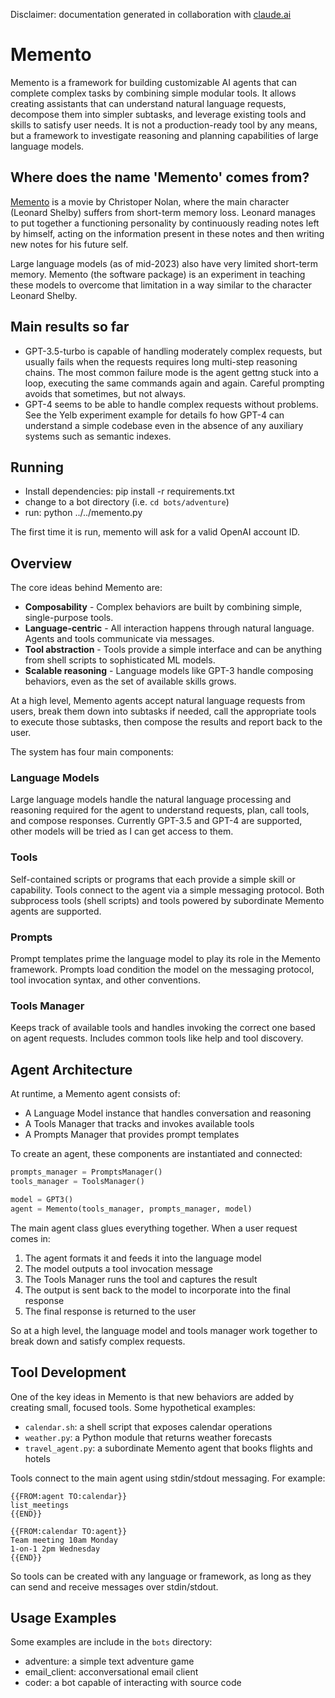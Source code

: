Disclaimer: documentation generated in collaboration with [claude.ai](https://claude.ai/chat)

# Memento

Memento is a framework for building customizable AI agents that can complete complex tasks by combining simple modular tools. It allows creating assistants that can understand natural language requests, decompose them into simpler subtasks, and leverage existing tools and skills to satisfy user needs. It is not a production-ready tool by any means, but a framework to investigate reasoning and planning capabilities of large language models. 

## Where does the name 'Memento' comes from?

[Memento](https://en.wikipedia.org/wiki/Memento_(film)) is a movie by Christoper Nolan, where the main character (Leonard Shelby) suffers from short-term memory loss. Leonard manages to put together a functioning personality by continuously reading notes left by himself, acting on the information present in these notes and then writing new notes for his future self. 

Large language models (as of mid-2023) also have very limited short-term memory. Memento (the software package) is an experiment in teaching these models to overcome that limitation in a way similar to the character Leonard Shelby.

## Main results so far

- GPT-3.5-turbo is capable of handling moderately complex requests, but usually fails when the requests requires long multi-step reasoning chains. The most common failure mode is the agent gettng stuck into a loop, executing the same commands again and again. Careful prompting avoids that sometimes, but not always.
- GPT-4 seems to be able to handle complex requests without problems. See the Yelb experiment example for details fo how GPT-4 can understand a simple codebase even in the absence of any auxiliary systems such as semantic indexes.

## Running
- Install dependencies: pip install -r requirements.txt
- change to a bot directory (i.e. ``cd bots/adventure``)
- run: python ../../memento.py

The first time it is run, memento will ask for a valid OpenAI account ID. 

## Overview

The core ideas behind Memento are:

- **Composability** - Complex behaviors are built by combining simple, single-purpose tools.
- **Language-centric** - All interaction happens through natural language. Agents and tools communicate via messages.
- **Tool abstraction** - Tools provide a simple interface and can be anything from shell scripts to sophisticated ML models.
- **Scalable reasoning** - Language models like GPT-3 handle composing behaviors, even as the set of available skills grows.

At a high level, Memento agents accept natural language requests from users, break them down into subtasks if needed, call the appropriate tools to execute those subtasks, then compose the results and report back to the user.

The system has four main components:

### Language Models

Large language models handle the natural language processing and reasoning required for the agent to understand requests, plan, call tools, and compose responses. Currently  GPT-3.5 and GPT-4 are supported, other models will be tried as I can get access to them.

### Tools

Self-contained scripts or programs that each provide a simple skill or capability. Tools connect to the agent via a simple messaging protocol. Both subprocess tools (shell scripts) and tools powered by subordinate Memento agents are supported.

### Prompts

Prompt templates prime the language model to play its role in the Memento framework. Prompts load condition the model on the messaging protocol, tool invocation syntax, and other conventions.

### Tools Manager

Keeps track of available tools and handles invoking the correct one based on agent requests. Includes common tools like help and tool discovery.

## Agent Architecture

At runtime, a Memento agent consists of:

- A Language Model instance that handles conversation and reasoning
- A Tools Manager that tracks and invokes available tools 
- A Prompts Manager that provides prompt templates

To create an agent, these components are instantiated and connected:

```python
prompts_manager = PromptsManager()
tools_manager = ToolsManager() 

model = GPT3()
agent = Memento(tools_manager, prompts_manager, model)
```

The main agent class glues everything together. When a user request comes in:

1. The agent formats it and feeds it into the language model 
2. The model outputs a tool invocation message
3. The Tools Manager runs the tool and captures the result
4. The output is sent back to the model to incorporate into the final response
5. The final response is returned to the user

So at a high level, the language model and tools manager work together to break down and satisfy complex requests.

## Tool Development

One of the key ideas in Memento is that new behaviors are added by creating small, focused tools. Some hypothetical examples:

- `calendar.sh`: a shell script that exposes calendar operations 
- `weather.py`: a Python module that returns weather forecasts 
- `travel_agent.py`: a subordinate Memento agent that books flights and hotels 

Tools connect to the main agent using stdin/stdout messaging. For example:

```
{{FROM:agent TO:calendar}}
list_meetings
{{END}}

{{FROM:calendar TO:agent}}
Team meeting 10am Monday
1-on-1 2pm Wednesday  
{{END}}
```

So tools can be created with any language or framework, as long as they can send and receive messages over stdin/stdout.

## Usage Examples

Some examples are include in the `bots` directory:
 - adventure: a simple text adventure game
 - email_client: acconversational email client
 - coder: a bot capable of interacting with source code


